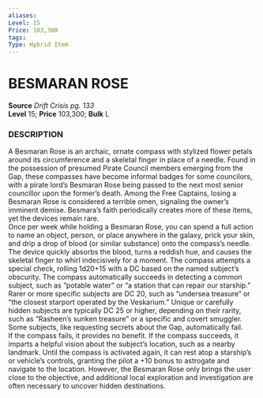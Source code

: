 ```yaml
---
aliases: 
Level: 15
Price: 103,300
tags: 
Type: Hybrid Item
---
```

# BESMARAN ROSE
**Source** _Drift Crisis pg. 133_  
**Level** 15; **Price** 103,300; **Bulk** L

### DESCRIPTION

A Besmaran Rose is an archaic, ornate compass with stylized flower petals around its circumference and a skeletal finger in place of a needle. Found in the possession of presumed Pirate Council members emerging from the Gap, these compasses have become informal badges for some councilors, with a pirate lord’s Besmaran Rose being passed to the next most senior councillor upon the former’s death. Among the Free Captains, losing a Besmaran Rose is considered a terrible omen, signaling the owner’s imminent demise. Besmara’s faith periodically creates more of these items, yet the devices remain rare.  
Once per week while holding a Besmaran Rose, you can spend a full action to name an object, person, or place anywhere in the galaxy, prick your skin, and drip a drop of blood (or similar substance) onto the compass’s needle. The device quickly absorbs the blood, turns a reddish hue, and causes the skeletal finger to whirl indecisively for a moment. The compass attempts a special check, rolling 1d20+15 with a DC based on the named subject’s obscurity. The compass automatically succeeds in detecting a common subject, such as “potable water” or “a station that can repair our starship.” Rarer or more specific subjects are DC 20, such as “undersea treasure” or “the closest starport operated by the Veskarium.” Unique or carefully hidden subjects are typically DC 25 or higher, depending on their rarity, such as “Rasheen’s sunken treasure” or a specific and covert smuggler. Some subjects, like requesting secrets about the Gap, automatically fail.  
If the compass fails, it provides no benefit. If the compass succeeds, it imparts a helpful vision about the subject’s location, such as a nearby landmark. Until the compass is activated again, it can rest atop a starship’s or vehicle’s controls, granting the pilot a +10 bonus to astrogate and navigate to the location. However, the Besmaran Rose only brings the user close to the objective, and additional local exploration and investigation are often necessary to uncover hidden destinations.